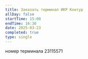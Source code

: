 ```yaml
---
title: Заказать терминал ИКР Контур
allDay: false
startTime: 15:00
endTime: 16:30
date: 2025-03-23
completed: true
type: single
---
```

номер терминала 23115571